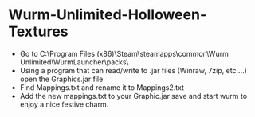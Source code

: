 # Wurm-Unlimited-Holloween-Textures

- Go to C:\Program Files (x86)\Steam\steamapps\common\Wurm Unlimited\WurmLauncher\packs\
- Using a program that can read/write to .jar files (Winraw, 7zip, etc....) open the Graphics.jar file
- Find Mappings.txt and rename it to Mappings2.txt
- Add the new mappings.txt to your Graphic.jar save and start wurm to enjoy a nice festive charm.
